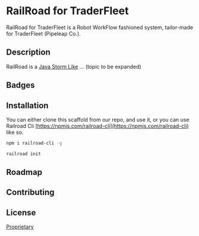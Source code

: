 # RailRoad for TraderFleet

RailRoad for TraderFleet is a Robot WorkFlow fashioned system, tailor-made for TraderFleet (Pipeleap Co.).


## Description

RailRoad is a [Java Storm Like](https://storm.apache.org/) ... (topic to be expanded)

## Badges

## Installation

You can either clone this scaffold from our repo, and use it, or you can use Railroad Cli [https://npmjs.com/railroad-cli](https://npmjs.com/railroad-cli) like so.

```bash
npm i railroad-cli -g

railroad init
```


## Roadmap


## Contributing
## License

[Proprietary](https://traderfleet.com/license)
